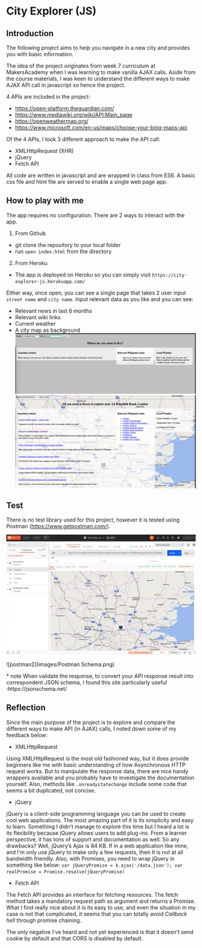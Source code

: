 # City Explorer (JS)

## Introduction
The following project aims to help you navigate in a new city and provides you with basic information.

The idea of the project originates from week 7 curriculum at MakersAcademy when I was learning to make vanilla AJAX calls. Aside from the course materials, I was keen to understand the different ways to make AJAX API call in javascript so hence the project.

4 APIs are included in the project:
* https://open-platform.theguardian.com/
* https://www.mediawiki.org/wiki/API:Main_page
* https://openweathermap.org/
* https://www.microsoft.com/en-us/maps/choose-your-bing-maps-api

Of the 4 APIs, I took 3 different approach to make the API call:
* XMLHttpRequest (XHR)
* jQuery
* Fetch API

All code are written in javascript and are wrapped in class from ES6. A basic css file and html file are served to enable a single web page app.

## How to play with me
The app requires no configuration. There are 2 ways to interact with the app.

1. From Github
- git clone the repository to your local folder
- run `open index.html` from the directory

2. From Heroku
- The app is deployed on Heroku so you can simply visit `https://city-explorer-js.herokuapp.com/ `

Either way, once open, you can see a single page that takes 2 user input `street name` and `city name`. Input relevant data as you like and you can see:
* Relevant news in last 6 months
* Relevant wiki links
* Current weather
* A city map as background
![start](images/start.png)
![result](images/result.png)


## Test
There is no test library used for this project, however it is tested using Postman (https://www.getpostman.com/).

![postman1](images/Postman_Bing.png)
<p>
![postman2](images/Postman Schema.png)
</p>
* note
When validate the response, to convert your API response result into correspondent JSON schema, I found this site particularly useful :https://jsonschema.net/

## Reflection
Since the main purpose of the project is to explore and compare the different ways to make API (in AJAX) calls, I noted down some of my feedback below:

* XMLHttpRequest

Using XMLHttpRequest is the most old fashioned way, but it does provide beginners like me with basic understanding of how Asynchronous HTTP request works. But to manipulate the response data, there are nice handy wrappers available and you probably have to investigate the documentation yourself. Also, methods like `.onreadystatechange` include some code that seems a bit duplicated, not concise.

* jQuery

jQuery is a client-side programming language you can be used to create cool web applications. The most amazing part of it is its simplicity and easy to learn. Something I didn't manage to explore this time but I heard a lot is its flexibility because jQuery allows users to add plug-ins. From a learner perspective, it has tons of support and documentation as well. So any drawbacks? Well, jQuery’s Ajax is 84 KB. If in a web application like mine, and I'm only use jQuery to make only a few requests, then It is not at all bandwidth friendly. Also, with Promises, you need to wrap jQuery in something like below:
`var jQueryPromise = $.ajax('/data.json');
var realPromise = Promise.resolve(jQueryPromise)`

* Fetch API

The Fetch API provides an interface for fetching resources.  The fetch method takes a mandatory request path as argument and returns a Promise. What I find really nice about it is its easy to use, and even the situation in my case is not that complicated, it seems that you can totally avoid *Callback hell* through promise chaining.

The only negative I've heard and not yet experienced is that it doesn't send cookie by default and that CORS is disabled by default.
